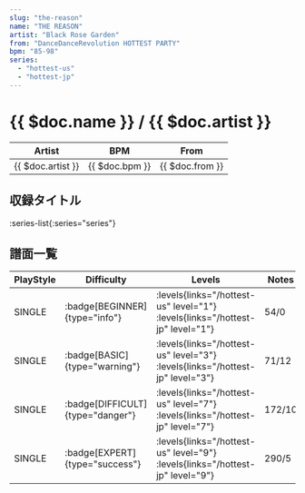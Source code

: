 ```yaml
---
slug: "the-reason"
name: "THE REASON"
artist: "Black Rose Garden"
from: "DanceDanceRevolution HOTTEST PARTY"
bpm: "85-98"
series:
  - "hottest-us"
  - "hottest-jp"
---
```


# {{ $doc.name }} / {{ $doc.artist }}

|Artist|BPM|From|
|------|---|----|
|{{ $doc.artist }}|{{ $doc.bpm }}|{{ $doc.from }}|

## 収録タイトル

:series-list{:series="series"}

## 譜面一覧

|PlayStyle|Difficulty|Levels|Notes|Movie|
|---------|----------|------|-----|-----|
|SINGLE| :badge[BEGINNER]{type="info"}| :levels{links="/hottest-us" level="1"} :levels{links="/hottest-jp" level="1"}|54/0||
|SINGLE| :badge[BASIC]{type="warning"}| :levels{links="/hottest-us" level="3"} :levels{links="/hottest-jp" level="3"}|71/12||
|SINGLE| :badge[DIFFICULT]{type="danger"}| :levels{links="/hottest-us" level="7"} :levels{links="/hottest-jp" level="7"}|172/10||
|SINGLE| :badge[EXPERT]{type="success"}| :levels{links="/hottest-us" level="9"} :levels{links="/hottest-jp" level="9"}|290/5||
